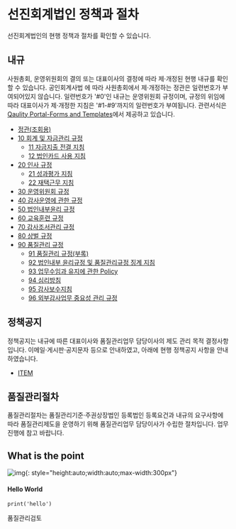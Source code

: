 # 선진회계법인 정책과 절차

선진회계법인의 현행 정책과 절차를 확인할 수 있습니다.

## 내규

사원총회, 운영위원회의 결의 또는 대표이사의 결정에 따라 제·개정된 현행 내규를 확인할 수 있습니다. 공인회계사법 에 따라 사원총회에서 제·개정하는 정관은 일련번호가 부여되어있지 않습니다. 일련번호가 '#0'인 내규는 운영위원회 규정이며, 규정의 위임에 따라 대표이사가 제·개정한 지침은 '#1-#9'까지의 일련번호가 부여됩니다. 관련서식은 [Qaulity Portal-Forms and Templates](https://sjacc-quality-portal.com/forms)에서 제공하고 있습니다.

* [정관(조회용)]()
* [10 회계 및 자금관리 규정]()
    * [11 자금지출 전결 지침]()
    * [12 법인카드 사용 지침]()
* [20 인사 규정]()
    * [21 성과평가 지침]()
    * [22 재택근무 지침]()
* [30 운영위원회 규정]()
* [40 감사운영에 관한 규정]()
* [50 법인내부윤리 규정]()
* [60 교육훈련 규정]()
* [70 감사조서관리 규정]()
* [80 상벌 규정]()
* [90 품질관리 규정](./policy/90-%ED%92%88%EC%A7%88%EA%B4%80%EB%A6%AC%EA%B7%9C%EC%A0%95.md)
    * [91 품질관리 규정(부록)]()
    * [92 법인내부 윤리규정 및 품질관리규정 징계 지침]()
    * [93 업무수임과 유지에 관한 Policy]()
    * [94 심리방침]()
    * [95 감사보수지침]()
    * [96 외부감사업무 중요성 관리 규정]()

## 정책공지

정책공지는 내규에 따른 대표이사와 품질관리업무 담당이사의 제도 관리 목적 결정사항입니다. 이메일·게시판·공지문자 등으로 안내하였고, 아래에 현행 정책공지 사항을 안내하였습니다.

* [ITEM]()


## 품질관리절차

품질관리절차는 품질관리기준·주권상장법인 등록법인 등록요건과 내규의 요구사항에 따라 품질관리제도을 운영하기 위해 품질관리업무 담당이사가 수립한 절차입니다. 업무 진행에 참고 바랍니다.


## What is the point

![img](http://t3.gstatic.com/licensed-image?q=tbn:ANd9GcSFe9ShSurjuKqi5axvhoY3162zMSRNn6yy66o3vKH9V-GkmocA8DjSJSYDnddMvjrYlGKwoLccdB7yk2c){: style="height:auto;width:auto;max-width:300px"}


#### Hello World
```
print('hello')
```
품질관리검토